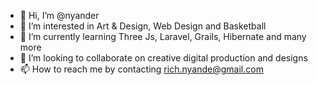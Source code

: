 - 👋 Hi, I’m @nyander
- 👀 I’m interested in Art & Design, Web Design and Basketball 
- 🌱 I’m currently learning Three Js, Laravel, Grails, Hibernate and many more
- 💞️ I’m looking to collaborate on creative digital production and designs
- 📫 How to reach me by contacting rich.nyande@gmail.com

<!---
nyander/nyander is a ✨ special ✨ repository because its `README.md` (this file) appears on your GitHub profile.
You can click the Preview link to take a look at your changes.
--->
